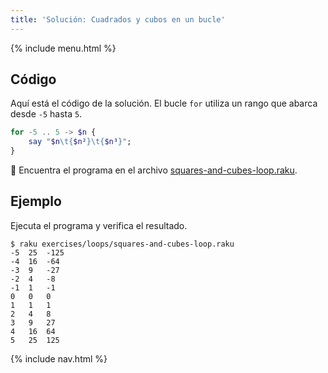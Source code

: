 ```yaml
---
title: 'Solución: Cuadrados y cubos en un bucle'
---
```


{% include menu.html %}

## Código

Aquí está el código de la solución. El bucle `for` utiliza un rango que abarca desde `-5` hasta `5`.

```raku
for -5 .. 5 -> $n {
    say "$n\t{$n²}\t{$n³}";
}
```

🦋 Encuentra el programa en el archivo [squares-and-cubes-loop.raku](https://github.com/ash/raku-course/blob/master/exercises/loops/squares-and-cubes-loop.raku).

## Ejemplo

Ejecuta el programa y verifica el resultado.

```console
$ raku exercises/loops/squares-and-cubes-loop.raku
-5	25	-125
-4	16	-64
-3	9	-27
-2	4	-8
-1	1	-1
0	0	0
1	1	1
2	4	8
3	9	27
4	16	64
5	25	125
```

{% include nav.html %}